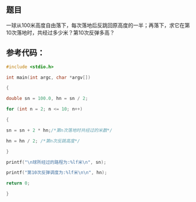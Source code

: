 ## 题目
一球从100米高度自由落下，每次落地后反跳回原高度的一半；再落下，求它在第10次落地时，共经过多少米？第10次反弹多高？

## 参考代码：

```c
#include <stdio.h>

int main(int argc, char *argv[])

{

double sn = 100.0, hn = sn / 2;

for (int n = 2; n <= 10; n++)

{

sn = sn + 2 * hn;/*第n次落地时共经过的米数*/

hn = hn / 2; /*第n次反跳高度*/

}

printf("\n球所经过的路程为:%lf米\n", sn);

printf("第10次反弹调度为:%lf米\n\n", hn);

return 0;

}
```

